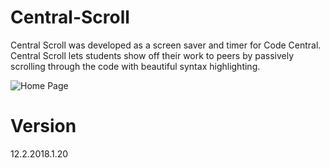 # Central-Scroll
Central Scroll was developed as a screen saver and timer for Code Central. Central Scroll lets students show off their work to peers by passively scrolling through the code with beautiful syntax highlighting.

![Home Page](https://github.com/mm909/Central-Scroll/blob/master/readme/12.2.2018.1.20%20Screenshot.PNG)

# Version
12.2.2018.1.20
